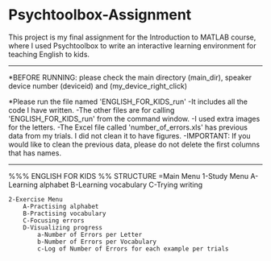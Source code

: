 # Psychtoolbox-Assignment

This project is my final assignment for the Introduction to MATLAB course, where I used Psychtoolbox to write an interactive learning environment for teaching English to kids.

**********************************************************************************************************

*BEFORE RUNNING: please check the main directory (main_dir), speaker device number (deviceid) 
	and (my_device_right_click)

*Please run the file named 'ENGLISH_FOR_KIDS_run'
	-It includes all the code I have written.
	-The other files are for calling 'ENGLISH_FOR_KIDS_run' from the command window.
	-I used extra images for the letters.
	-The Excel file called 'number_of_errors.xls' has previous data from my trials. 
		I did not clean it to have figures. 
	-IMPORTANT: If you would like to clean the previous data, 
		please do not delete the first columns that has names.

**********************************************************************************************************

%%% ENGLISH FOR KIDS
%% STRUCTURE
=Main Menu
	1-Study Menu
		A-Learning alphabet 
		B-Learning vocabulary
		C-Trying writing

	2-Exercise Menu	
		A-Practising alphabet
		B-Practising vocabulary
		C-Focusing errors
		D-Visualizing progress
			a-Number of Errors per Letter
			b-Number of Errors per Vocabulary
			c-Log of Number of Errors for each example per trials
